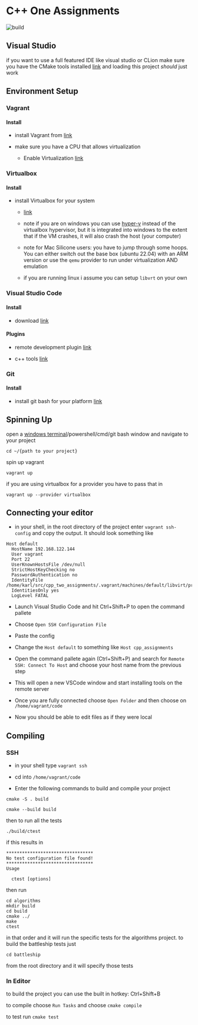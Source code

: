 # C++ One Assignments
![build](https://github.com/kstatz12/cpp_one_assignments/actions/workflows/cmake_build.yml/badge.svg)

## Visual Studio
if you want to use a full featured IDE like visual studio or CLion make sure you have the CMake tools installed
[link](https://learn.microsoft.com/en-us/cpp/build/cmake-projects-in-visual-studio?view=msvc-170) and loading this project _should_ just work

## Environment Setup

### Vagrant
#### Install
- install Vagrant from [link](https://developer.hashicorp.com/vagrant/docs/installation)

- make sure you have a CPU that allows virtualization
  - Enable Virtualization [link](https://support.microsoft.com/en-us/windows/enable-virtualization-on-windows-c5578302-6e43-4b4b-a449-8ced115f58e1)

### Virtualbox
#### Install 
- install Virtualbox for your system
  - [link](https://www.virtualbox.org/wiki/Downloads)
  
  - note if you are on windows you can use [hyper-v](https://learn.microsoft.com/en-us/windows-server/virtualization/hyper-v/hyper-v-overview?pivots=windows-server) instead of the virtualbox hypervisor, but it is integrated into windows to the extent that if the VM crashes, it will also crash the host (your computer)

  - note for Mac Silicone users: you have to jump through some hoops. You can either switch out the base box (ubuntu 22.04) with an ARM version or use the `qemu` provider to run under virtualization AND emulation
  
  - if you are running linux i assume you can setup `libvrt` on your own

### Visual Studio Code
#### Install
- download [link](https://code.visualstudio.com/download)

#### Plugins
- remote development plugin [link](https://code.visualstudio.com/docs/remote/remote-overview)

- c++ tools [link](https://code.visualstudio.com/docs/languages/cpp)

### Git
#### Install

- install git bash for your platform [link](https://git-scm.com/downloads)

## Spinning Up

open a [windows terminal](https://github.com/microsoft/terminal)/powershell/cmd/git bash window and navigate to your project

``` shell
cd ~/{path to your project}
```

spin up vagrant

``` shell
vagrant up
```

if you are using virtualbox for a provider you have to pass that in

``` shell
vagrant up --provider virtualbox
```

## Connecting your editor

- in your shell, in the root directory of the project enter `vagrant ssh-config` and copy the output. It should look something like 

``` shell
Host default
  HostName 192.168.122.144
  User vagrant
  Port 22
  UserKnownHostsFile /dev/null
  StrictHostKeyChecking no
  PasswordAuthentication no
  IdentityFile /home/karl/src/cpp_two_assignments/.vagrant/machines/default/libvirt/private_key
  IdentitiesOnly yes
  LogLevel FATAL
```

- Launch Visual Studio Code and hit Ctrl+Shift+P to open the command pallete

- Choose `Open SSH Configuration File`

- Paste the config

- Change the `Host default` to something like `Host cpp_assignments`

- Open the command pallete again (Ctrl+Shift+P) and search for `Remote SSH: Connect To Host` and choose your host name from the previous step

- This will open a new VSCode window and start installing tools on the remote server

- Once you are fully connected choose `Open Folder` and then choose on `/home/vagrant/code`

- Now you should be able to edit files as if they were local

## Compiling

### SSH
- in your shell type `vagrant ssh`

- cd into `/home/vagrant/code`

- Enter the following commands to build and compile your project

``` shell
cmake -S . build

cmake --build build
```

then to run all the tests

``` shell
./build/ctest
```

if this results in 
```
*********************************
No test configuration file found!
*********************************
Usage

  ctest [options]
```

then run 

```
cd algorithms
mkdir build
cd build
cmake ../
make
ctest
```

in that order and it will run the specific tests for the algorithms project. to build the battleship tests just 
```
cd battleship
```

from the root directory and it will specify those tests
### In Editor

to build the project you can use the built in hotkey: Ctrl+Shift+B


to compile choose `Run Tasks` and choose `cmake compile`

to test run `cmake test`


